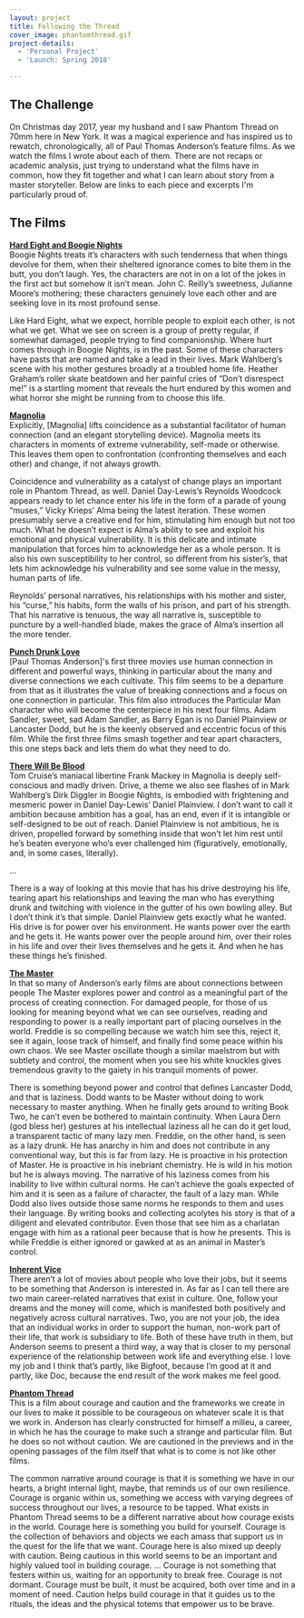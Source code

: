 ```yaml
---
layout: project
title: Following the Thread
cover_image: phantomthread.gif
project-details:
  - 'Personal Project'
  - 'Launch: Spring 2018'

---
```

## The Challenge
On Christmas day 2017, year my husband and I saw Phantom Thread on 70mm here in New York. It was a magical experience and has inspired us to rewatch, chronologically, all of Paul Thomas Anderson’s feature films. As we watch the films I wrote about each of them. There are not recaps or academic analysis, just trying to understand what the films have in common, how they fit together and what I can learn about story from a master storyteller. Below are links to each piece and excerpts I'm particularly proud of.

## The Films
**[Hard Eight and Boogie Nights](https://medium.com/@lillianpontiusgoldblatt/following-the-thread-c4e2c453df7)**  
Boogie Nights treats it’s characters with such tenderness that when things devolve for them, when their sheltered ignorance comes to bite them in the butt, you don’t laugh. Yes, the characters are not in on a lot of the jokes in the first act but somehow it isn’t mean. John C. Reilly’s sweetness, Julianne Moore’s mothering; these characters genuinely love each other and are seeking love in its most profound sense.

Like Hard Eight, what we expect, horrible people to exploit each other, is not what we get. What we see on screen is a group of pretty regular, if somewhat damaged, people trying to find companionship. Where hurt comes through in Boogie Nights, is in the past. Some of these characters have pasts that are named and take a lead in their lives. Mark Wahlberg’s scene with his mother gestures broadly at a troubled home life. Heather Graham’s roller skate beatdown and her painful cries of “Don’t disrespect me!” is a startling moment that reveals the hurt endured by this women and what horror she might be running from to choose this life.

**[Magnolia](https://medium.com/@lillianpontiusgoldblatt/following-the-thread-ii-db993e6e94d9)**  
Explicitly, [Magnolia] lifts coincidence as a substantial facilitator of human connection (and an elegant storytelling device). Magnolia meets its characters in moments of extreme vulnerability, self-made or otherwise. This leaves them open to confrontation (confronting themselves and each other) and change, if not always growth.

Coincidence and vulnerability as a catalyst of change plays an important role in Phantom Thread, as well. Daniel Day-Lewis’s Reynolds Woodcock appears ready to let chance enter his life in the form of a parade of young “muses,” Vicky Krieps’ Alma being the latest iteration. These women presumably serve a creative end for him, stimulating him enough but not too much. What he doesn’t expect is Alma’s ability to see and exploit his emotional and physical vulnerability. It is this delicate and intimate manipulation that forces him to acknowledge her as a whole person. It is also his own susceptibility to her control, so different from his sister’s, that lets him acknowledge his vulnerability and see some value in the messy, human parts of life.

Reynolds’ personal narratives, his relationships with his mother and sister, his “curse,” his habits, form the walls of his prison, and part of his strength. That his narrative is tenuous, the way all narrative is, susceptible to puncture by a well-handled blade, makes the grace of Alma’s insertion all the more tender.

**[Punch Drunk Love](https://medium.com/@lillianpontiusgoldblatt/following-the-thread-iii-a2e40104dd49)**  
[Paul Thomas Anderson]'s first three movies use human connection in different and powerful ways, thinking in particular about the many and diverse connections we each cultivate. This film seems to be a departure from that as it illustrates the value of breaking connections and a focus on one connection in particular. This film also introduces the Particular Man character who will become the centerpiece in his next four films. Adam Sandler, sweet, sad Adam Sandler, as Barry Egan is no Daniel Plainview or Lancaster Dodd, but he is the keenly observed and eccentric focus of this film. While the first three films smash together and tear apart characters, this one steps back and lets them do what they need to do.

**[There Will Be Blood](https://medium.com/@lillianpontiusgoldblatt/following-the-thread-iv-4423387bf342)**  
Tom Cruise’s maniacal libertine Frank Mackey in Magnolia is deeply self-conscious and madly driven. Drive, a theme we also see flashes of in Mark Wahlberg’s Dirk Diggler in Boogie Nights, is embodied with frightening and mesmeric power in Daniel Day-Lewis’ Daniel Plainview. I don’t want to call it ambition because ambition has a goal, has an end, even if it is intangible or self-designed to be out of reach. Daniel Plainview is not ambitious, he is driven, propelled forward by something inside that won’t let him rest until he’s beaten everyone who’s ever challenged him (figuratively, emotionally, and, in some cases, literally).

...

There is a way of looking at this movie that has his drive destroying his life, tearing apart his relationships and leaving the man who has everything drunk and twitching with violence in the gutter of his own bowling alley. But I don’t think it’s that simple. Daniel Plainview gets exactly what he wanted. His drive is for power over his environment. He wants power over the earth and he gets it. He wants power over the people around him, over their roles in his life and over their lives themselves and he gets it. And when he has these things he’s finished.

**[The Master](https://medium.com/@lillianpontiusgoldblatt/following-the-thread-v-262bb7efd7e4)**  
In that so many of Anderson’s early films are about connections between people The Master explores power and control as a meaningful part of the process of creating connection. For damaged people, for those of us looking for meaning beyond what we can see ourselves, reading and responding to power is a really important part of placing ourselves in the world. Freddie is so compelling because we watch him see this, reject it, see it again, loose track of himself, and finally find some peace within his own chaos. We see Master oscillate though a similar maelstrom but with subtlety and control, the moment when you see his white knuckles gives tremendous gravity to the gaiety in his tranquil moments of power.

There is something beyond power and control that defines Lancaster Dodd, and that is laziness. Dodd wants to be Master without doing to work necessary to master anything. When he finally gets around to writing Book Two, he can’t even be bothered to maintain continuity. When Laura Dern (god bless her) gestures at his intellectual laziness all he can do it get loud, a transparent tactic of many lazy men. Freddie, on the other hand, is seen as a lazy drunk. He has anarchy in him and does not contribute in any conventional way, but this is far from lazy. He is proactive in his protection of Master. He is proactive in his inebriant chemistry. He is wild in his motion but he is always moving. The narrative of his laziness comes from his inability to live within cultural norms. He can’t achieve the goals expected of him and it is seen as a failure of character, the fault of a lazy man. While Dodd also lives outside those same norms he responds to them and uses their language. By writing books and collecting acolytes his story is that of a diligent and elevated contributor. Even those that see him as a charlatan engage with him as a rational peer because that is how he presents. This is while Freddie is either ignored or gawked at as an animal in Master’s control.

**[Inherent Vice](https://medium.com/@lillianpontiusgoldblatt/following-the-thread-vi-c8a80b4f705c)**  
There aren’t a lot of movies about people who love their jobs, but it seems to be something that Anderson is interested in. As far as I can tell there are two main career-related narratives that exist in culture. One, follow your dreams and the money will come, which is manifested both positively and negatively across cultural narratives. Two, you are not your job, the idea that an individual works in order to support the human, non-work part of their life, that work is subsidiary to life. Both of these have truth in them, but Anderson seems to present a third way, a way that is closer to my personal experience of the relationship between work life and everything else. I love my job and I think that’s partly, like Bigfoot, because I’m good at it and partly, like Doc, because the end result of the work makes me feel good.

**[Phantom Thread](https://medium.com/@lillianpontiusgoldblatt/following-the-thread-vii-3de2a7727bf7)**  
This is a film about courage and caution and the frameworks we create in our lives to make it possible to be courageous on whatever scale it is that we work in. Anderson has clearly constructed for himself a milieu, a career, in which he has the courage to make such a strange and particular film. But he does so not without caution. We are cautioned in the previews and in the opening passages of the film itself that what is to come is not like other films.

The common narrative around courage is that it is something we have in our hearts, a bright internal light, maybe, that reminds us of our own resilience. Courage is organic within us, something we access with varying degrees of success throughout our lives, a resource to be tapped. What exists in Phantom Thread seems to be a different narrative about how courage exists in the world. Courage here is something you build for yourself. Courage is the collection of behaviors and objects we each amass that support us in the quest for the life that we want. Courage here is also mixed up deeply with caution. Being cautious in this world seems to be an important and highly valued tool in building courage.
...
Courage is not something that festers within us, waiting for an opportunity to break free. Courage is not dormant. Courage must be built, it must be acquired, both over time and in a moment of need. Caution helps build courage in that it guides us to the rituals, the ideas and the physical totems that empower us to be brave.
